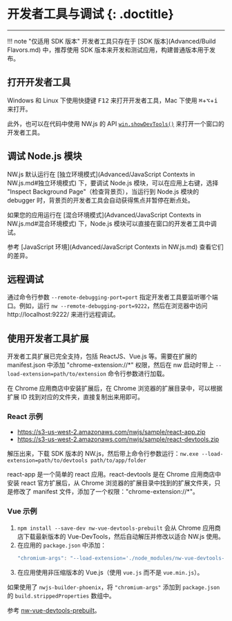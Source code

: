 # 开发者工具与调试 {: .doctitle}
---

!!! note "仅适用 SDK 版本"
    开发者工具只存在于 [SDK 版本](Advanced/Build Flavors.md) 中，推荐使用 SDK 版本来开发和测试应用，构建普通版本用于发布。

## 打开开发者工具

Windows 和 Linux 下使用快捷键 <kbd>F12</kbd> 来打开开发者工具，Mac 下使用 <kbd>&#8984;</kbd>+<kbd>&#8997;</kbd>+<kbd>i</kbd> 来打开。

此外，也可以在代码中使用 NW.js 的 API [`win.showDevTools()`](../References/Window.md##winshowdevtoolsiframe-callback) 来打开一个窗口的开发者工具。

## 调试 Node.js 模块

NW.js 默认运行在 [独立环境模式](Advanced/JavaScript Contexts in NW.js.md#独立环境模式) 下，要调试 Node.js 模块，可以在应用上右键，选择 "Inspect Background Page"（检查背景页），当运行到 Node.js 模块的 debugger 时，背景页的开发者工具会自动获得焦点并暂停在断点处。

如果您的应用运行在 [混合环境模式](Advanced/JavaScript Contexts in NW.js.md#混合环境模式) 下，Node.js 模块可以直接在窗口的开发者工具中调试。

参考 [JavaScript 环境](Advanced/JavaScript Contexts in NW.js.md) 查看它们的差异。

## 远程调试

通过命令行参数 `--remote-debugging-port=port` 指定开发者工具要监听哪个端口。例如，运行 `nw --remote-debugging-port=9222`，然后在浏览器中访问 http://localhost:9222/ 来进行远程调试。

## 使用开发者工具扩展

开发者工具扩展已完全支持，包括 ReactJS、Vue.js 等。需要在扩展的 manifest.json 中添加 "chrome-extension://*" 权限，然后在 nw 启动时带上 `--load-extension=path/to/extension` 命令行参数进行加载。

在 Chrome 应用商店中安装扩展后，在 Chrome 浏览器的扩展目录中，可以根据扩展 ID 找到对应的文件夹，直接复制出来用即可。

### React 示例

* https://s3-us-west-2.amazonaws.com/nwjs/sample/react-app.zip
* https://s3-us-west-2.amazonaws.com/nwjs/sample/react-devtools.zip

解压出来，下载 SDK 版本的 NW.js，然后带上命令行参数运行：`nw.exe --load-extension=path/to/devtools path/to/app/folder`

react-app 是一个简单的 react 应用。react-devtools 是在 Chrome 应用商店中安装 react 官方扩展后，从 Chrome 浏览器的扩展目录中找到的扩展文件夹，只是修改了 manifest 文件，添加了一个权限："chrome-extension://*"。

### Vue 示例

1. `npm install --save-dev nw-vue-devtools-prebuilt`
    会从 Chrome 应用商店下载最新版本的 Vue-DevTools，然后自动解压并修改以适合 NW.js 使用。
1. 在应用的 `package.json` 中添加：
    ```js
    "chromium-args": "--load-extension='./node_modules/nw-vue-devtools-prebuilt/extension'",
    ```
1. 在应用使用非压缩版本的 Vue.js（使用 `vue.js` 而不是 `vue.min.js`）。

如果使用了 `nwjs-builder-phoenix`，将 `"chromium-args"` 添加到 `package.json` 的 `build.strippedProperties` 数组中。

参考 [nw-vue-devtools-prebuilt](https://www.npmjs.com/package/nw-vue-devtools-prebuilt)。
